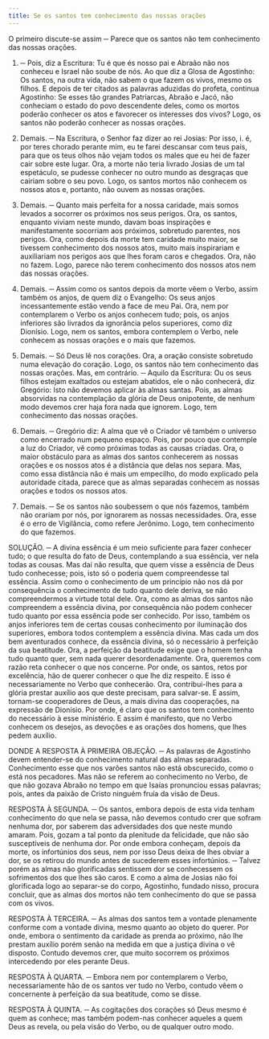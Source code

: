 ```yaml
---
title: Se os santos tem conhecimento das nossas orações
---
```


O primeiro discute-se assim ─ Parece que os santos não tem conhecimento das nossas orações.  

1. ─ Pois, diz a Escritura: Tu é que és nosso pai e Abraão não nos conheceu e Israel não soube de nós. Ao que diz a Glosa de Agostinho: Os santos, na outra vida, não sabem o que fazem os vivos, mesmo os filhos. E depois de ter citados as palavras aduzidas do profeta, continua Agostinho: Se esses tão grandes Patriarcas, Abraão e Jacó, não conheciam o estado do povo descendente deles, como os mortos poderão conhecer os atos e favorecer os interesses dos vivos? Logo, os santos não poderão conhecer as nossas orações.  

2. Demais. ─ Na Escritura, o Senhor faz dizer ao rei Josias: Por isso, i. é, por teres chorado perante mim, eu te farei descansar com teus pais, para que os teus olhos não vejam todos os males que eu hei de fazer cair sobre este lugar. Ora, a morte não teria livrado Josias de um tal espetáculo, se pudesse conhecer no outro mundo as desgraças que cairiam sobre o seu povo. Logo, os santos mortos não conhecem os nossos atos e, portanto, não ouvem as nossas orações.  

3. Demais. ─ Quanto mais perfeita for a nossa caridade, mais somos levados a socorrer os próximos nos seus perigos. Ora, os santos, enquanto viviam neste mundo, davam boas inspirações e manifestamente socorriam aos próximos, sobretudo parentes, nos perigos. Ora, como depois da morte tem caridade muito maior, se tivessem conhecimento dos nossos atos, muito mais inspirariam e auxiliariam nos perigos aos que lhes foram caros e chegados. Ora, não no fazem. Logo, parece não terem conhecimento dos nossos atos nem das nossas orações.  

4. Demais. ─ Assim como os santos depois da morte vêem o Verbo, assim também os anjos, de quem diz o Evangelho: Os seus anjos incessantemente estão vendo a face de meu Pai. Ora, nem por contemplarem o Verbo os anjos conhecem tudo; pois, os anjos inferiores são livrados da ignorância pelos superiores, como diz Dionísio. Logo, nem os santos, embora contemplem o Verbo, nele conhecem as nossas orações e o mais que fazemos.  

5. Demais. ─ Só Deus lê nos corações. Ora, a oração consiste sobretudo numa elevação do coração. Logo, os santos não tem conhecimento das nossas orações.  Mas, em contrário. ─ Aquilo da Escritura: Ou os seus filhos estejam exaltados ou estejam abatidos, ele o não conhecerá, diz Gregório: Isto não devemos aplicar às almas santas. Pois, as almas absorvidas na contemplação da glória de Deus onipotente, de nenhum modo devemos crer haja fora nada que ignorem. Logo, tem conhecimento das nossas orações.  

2. Demais. ─ Gregório diz: A alma que vê o Criador vê também o universo como encerrado num pequeno espaço. Pois, por pouco que contemple a luz do Criador, vê como próximas todas as causas criadas. Ora, o maior obstáculo para as almas dos santos conhecerem as nossas orações e os nossos atos é a distância que delas nos separa. Mas, como essa distância não é mais um empecilho, do modo explicado pela autoridade citada, parece que as almas separadas conhecem as nossas orações e todos os nossos atos. 

3. Demais. ─ Se os santos não soubessem o que nós fazemos, também não orariam por nós, por ignorarem as nossas necessidades. Ora, esse é o erro de Vigilância, como refere Jerônimo. Logo, tem conhecimento do que fazemos.  

SOLUÇÃO. ─ A divina essência é um meio suficiente para fazer conhecer tudo; o que resulta do fato de Deus, contemplando a sua essência, ver nela todas as cousas. Mas daí não resulta, que quem visse a essência de Deus tudo conhecesse; pois, isto só o poderia quem compreendesse tal essência. Assim como o conhecimento de um princípio não nos dá por consequência o conhecimento de tudo quanto dele deriva, se não compreendermos a virtude total dele. Ora, como as almas dos santos não compreendem a essência divina, por consequência não podem conhecer tudo quanto por essa essência pode ser conhecido. Por isso, também os anjos inferiores tem de certas cousas conhecimento por iluminação dos superiores, embora todos contemplem a essência divina. Mas cada um dos bem aventurados conhece, da essência divina, só o necessário à perfeição da sua beatitude. Ora, a perfeição da beatitude exige que o homem tenha tudo quanto quer, sem nada querer desordenadamente. Ora, queremos com razão reta conhecer o que nos concerne. Por onde, os santos, retos por excelência, hão de querer conhecer o que lhe diz respeito. E isso é necessariamente no Verbo que conhecerão. Ora, contribui-lhes para a glória prestar auxílio aos que deste precisam, para salvar-se. E assim, tornam-se cooperadores de Deus, a mais divina das cooperações, na expressão de Dionísio. Por onde, é claro que os santos tem conhecimento do necessário à esse ministério. E assim é manifesto, que no Verbo conhecem os desejos, as devoções e as orações dos homens, que lhes pedem auxílio.  

DONDE A RESPOSTA À PRIMEIRA OBJEÇÃO. ─ As palavras de Agostinho devem entender-se do conhecimento natural das almas separadas. Conhecimento esse que nos varões santos não está obscurecido, como o está nos pecadores. Mas não se referem ao conhecimento no Verbo, de que não gozava Abraão no tempo em que Isaías pronunciou essas palavras; pois, antes da paixão de Cristo ninguém fruía da visão de Deus.  

RESPOSTA À SEGUNDA. ─ Os santos, embora depois de esta vida tenham conhecimento do que nela se passa, não devemos contudo crer que sofram nenhuma dor, por saberem das adversidades dos que neste mundo amaram. Pois, gozam a tal ponto da plenitude da felicidade, que não são susceptíveis de nenhuma dor. Por onde embora conheçam, depois da morte, os infortúnios dos seus, nem por isso Deus deixa de lhes obviar a dor, se os retirou do mundo antes de sucederem esses infortúnios. ─ Talvez porém as almas não glorificadas sentissem dor se conhecessem os sofrimentos dos que lhes são caros. E como a alma de Josias não foi glorificada logo ao separar-se do corpo, Agostinho, fundado nisso, procura concluir, que as almas dos mortos não tem conhecimento do que se passa com os vivos.  

RESPOSTA À TERCEIRA. ─ As almas dos santos tem a vontade plenamente conforme com a vontade divina, mesmo quanto ao objeto do querer. Por onde, embora o sentimento da caridade as prenda ao próximo, não lhe prestam auxílio porém senão na medida em que a justiça divina o vê disposto. Contudo devemos crer, que muito socorrem os próximos intercedendo por eles perante Deus.  

RESPOSTA À QUARTA. ─ Embora nem por contemplarem o Verbo, necessariamente hão de os santos ver tudo no Verbo, contudo vêem o concernente à perfeição da sua beatitude, como se disse.  

RESPOSTA À QUINTA. ─ As cogitações dos corações só Deus mesmo é quem as conhece; mas também podem-nas conhecer aqueles a quem Deus as revela, ou pela visão do Verbo, ou de qualquer outro modo.